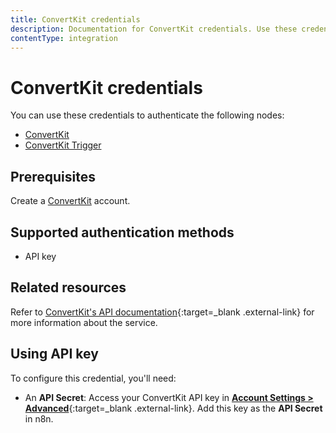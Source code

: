 ```yaml
---
title: ConvertKit credentials
description: Documentation for ConvertKit credentials. Use these credentials to authenticate ConvertKit in n8n, a workflow automation platform.
contentType: integration
---
```


# ConvertKit credentials

You can use these credentials to authenticate the following nodes:

- [ConvertKit](/integrations/builtin/app-nodes/n8n-nodes-base.convertkit/)
- [ConvertKit Trigger](/integrations/builtin/trigger-nodes/n8n-nodes-base.convertkittrigger/)

## Prerequisites

Create a [ConvertKit](https://convertkit.com/) account.

## Supported authentication methods

- API key

## Related resources

Refer to [ConvertKit's API documentation](https://developers.convertkit.com/#overview){:target=_blank .external-link} for more information about the service.

## Using API key

To configure this credential, you'll need:

- An **API Secret**: Access your ConvertKit API key in [**Account Settings > Advanced**](https://app.convertkit.com/account_settings/advanced_settings){:target=_blank .external-link}. Add this key as the **API Secret** in n8n.
